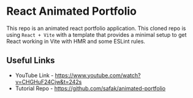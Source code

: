 # React Animated Portfolio

This repo is an animated react portfolio application. This cloned repo is using `React + Vite` with a template that provides a minimal setup to get React working in Vite with HMR and some ESLint rules.

## Useful Links
- YouTube Link - https://www.youtube.com/watch?v=CHGHuF24Cjw&t=242s
- Tutorial Repo - https://github.com/safak/animated-portfolio


